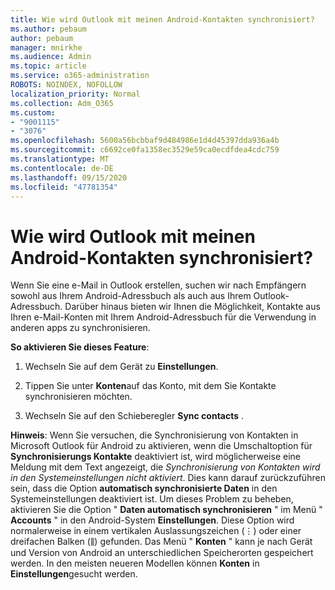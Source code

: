 ```yaml
---
title: Wie wird Outlook mit meinen Android-Kontakten synchronisiert?
ms.author: pebaum
author: pebaum
manager: mnirkhe
ms.audience: Admin
ms.topic: article
ms.service: o365-administration
ROBOTS: NOINDEX, NOFOLLOW
localization_priority: Normal
ms.collection: Adm_O365
ms.custom:
- "9001115"
- "3076"
ms.openlocfilehash: 5600a56bcbbaf9d484986e1d4d45397dda936a4b
ms.sourcegitcommit: c6692ce0fa1358ec3529e59ca0ecdfdea4cdc759
ms.translationtype: MT
ms.contentlocale: de-DE
ms.lasthandoff: 09/15/2020
ms.locfileid: "47781354"
---
```

# <a name="how-does-outlook-sync-with-my-android-contacts"></a>Wie wird Outlook mit meinen Android-Kontakten synchronisiert?

Wenn Sie eine e-Mail in Outlook erstellen, suchen wir nach Empfängern sowohl aus Ihrem Android-Adressbuch als auch aus Ihrem Outlook-Adressbuch. Darüber hinaus bieten wir Ihnen die Möglichkeit, Kontakte aus Ihren e-Mail-Konten mit Ihrem Android-Adressbuch für die Verwendung in anderen apps zu synchronisieren. 
 
**So aktivieren Sie dieses Feature**:
 
1. Wechseln Sie auf dem Gerät zu **Einstellungen**.

2. Tippen Sie unter **Konten**auf das Konto, mit dem Sie Kontakte synchronisieren möchten.

3. Wechseln Sie auf den Schieberegler **Sync contacts** .
 
**Hinweis**: Wenn Sie versuchen, die Synchronisierung von Kontakten in Microsoft Outlook für Android zu aktivieren, wenn die Umschaltoption für **Synchronisierungs Kontakte** deaktiviert ist, wird möglicherweise eine Meldung mit dem Text angezeigt, die *Synchronisierung von Kontakten wird in den Systemeinstellungen nicht aktiviert*. Dies kann darauf zurückzuführen sein, dass die Option **automatisch synchronisierte Daten** in den Systemeinstellungen deaktiviert ist. Um dieses Problem zu beheben, aktivieren Sie die Option "  **Daten automatisch synchronisieren** " im Menü "  **Accounts** " in den Android-System  **Einstellungen**. Diese Option wird normalerweise in einem vertikalen Auslassungszeichen (⋮) oder einer dreifachen Balken (⫼) gefunden. Das Menü "  **Konten** " kann je nach Gerät und Version von Android an unterschiedlichen Speicherorten gespeichert werden. In den meisten neueren Modellen können **Konten** in **Einstellungen**gesucht werden.